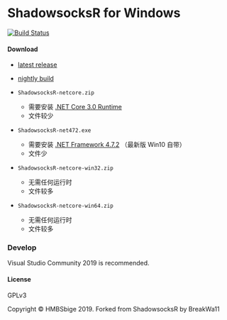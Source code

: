ShadowsocksR for Windows
=======================

[![Build Status]][Appveyor]

#### Download

* [latest release]
* [nightly build]

* `ShadowsocksR-netcore.zip` 
    * 需要安装 [.NET Core 3.0 Runtime](https://dotnet.microsoft.com/download/dotnet-core/3.0)
    * 文件较少

* `ShadowsocksR-net472.exe` 
    * 需要安装 [.NET Framework 4.7.2](https://dotnet.microsoft.com/download) （最新版 Win10 自带）
    * 文件少

* `ShadowsocksR-netcore-win32.zip`
    * 无需任何运行时
    * 文件较多

* `ShadowsocksR-netcore-win64.zip`
    * 无需任何运行时
    * 文件较多

### Develop

Visual Studio Community 2019 is recommended.

#### License

GPLv3

Copyright © HMBSbige 2019. Forked from ShadowsocksR by BreakWa11

[Appveyor]:       https://ci.appveyor.com/project/HMBSbige/shadowsocksr-windows
[Build Status]:   https://ci.appveyor.com/api/projects/status/b9jgwdfvn20ithj1/branch/master?svg=true
[latest release]: https://github.com/HMBSbige/ShadowsocksR-Windows/releases
[nightly build]: https://ci.appveyor.com/project/HMBSbige/shadowsocksr-windows/branch/master/artifacts